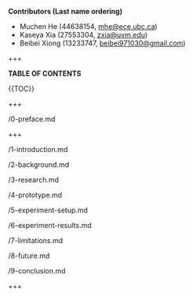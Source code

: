 **Contributors (Last name ordering)**

- Muchen He (44638154, [mhe@ece.ubc.ca](mailto:mhe@ece.ubc.ca))
- Kaseya Xia (27553304, [zxia@uvm.edu](mailto:zxia@uvm.edu))
- Beibei Xiong (13233747, [beibei971030@gmail.com](mailto:beibei971030@gmail.com))

+++

**TABLE OF CONTENTS**

{{TOC}}

+++

/0-preface.md

+++

/1-introduction.md

/2-background.md

/3-research.md

/4-prototype.md

/5-experiment-setup.md

/6-experiment-results.md

/7-limitations.md

/8-future.md

/9-conclusion.md

+++




